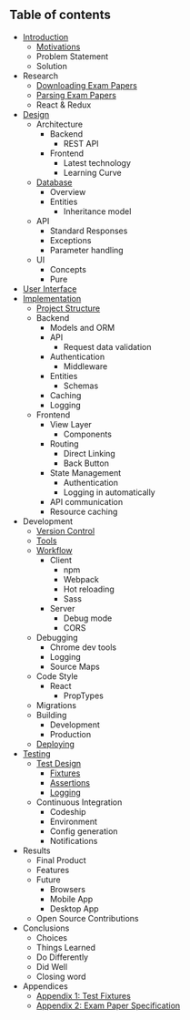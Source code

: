 ## Table of contents

* [Introduction](introduction/README.md)
    - [Motivations](/research/report/introduction/Motivations.md)
    - Problem Statement
    - Solution
* Research
    - [Downloading Exam Papers](research/downloading-papers.md)
    - [Parsing Exam Papers](research/parsing-papers.md)
    - React & Redux
* [Design](design/README.md)
    - Architecture
        - Backend
            - REST API
        - Frontend
            - Latest technology
            - Learning Curve
    - [Database](design/Database.md)
        - Overview
        - Entities
            - Inheritance model
    - API
        - Standard Responses
        - Exceptions
        - Parameter handling
    - UI
        - Concepts
        - Pure
* [User Interface](visual/README.md)
* [Implementation](implementation/README.md)
    - [Project Structure](implementation/project-structure.md)
    - Backend
        - Models and ORM
        - API
            - Request data validation
        - Authentication
            - Middleware
        - Entities
            - Schemas
        - Caching
        - Logging
    - Frontend
        - View Layer
            - Components
        - Routing
            - Direct Linking
            - Back Button
        - State Management
            - Authentication
            - Logging in automatically
        - API communication
        - Resource caching
* Development
    - [Version Control](development/version-control.md)
    - [Tools](development/tools.md)
    - [Workflow](development/workflow.md)
        - Client
            - npm
            - Webpack
            - Hot reloading
            - Sass
        - Server
            - Debug mode
            - CORS
    - Debugging
         - Chrome dev tools
         - Logging
         - Source Maps
    - Code Style
        - React
            - PropTypes
    - Migrations
    - Building
        - Development
        - Production
    - [Deploying](development/deploying.md)
* [Testing](testing/README.md)
    - [Test Design](testing/test-design.md)
        - [Fixtures](testing/test-design.md#fixtures)
        - [Assertions](testing/test-design.md#assertions)
        - [Logging](testing/test-design.md#logging)
    - Continuous Integration
        - Codeship
        - Environment
        - Config generation 
        - Notifications
* Results
    - Final Product
    - Features
    - Future
        - Browsers
        - Mobile App
        - Desktop App
    - Open Source Contributions
* Conclusions
    - Choices
    - Things Learned
    - Do Differently
    - Did Well
    - Closing word
* Appendices
    - [Appendix 1: Test Fixtures](appendices/Test-Fixtures.md)
    - [Appendix 2: Exam Paper Specification](appendices/Paper-specification.md)